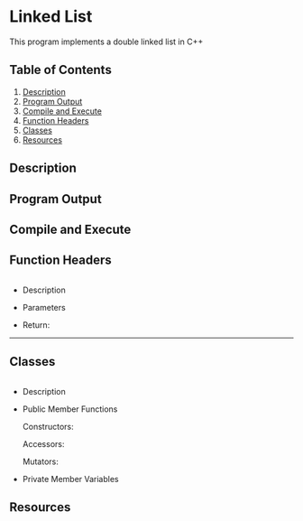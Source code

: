 # Linked List

This program implements a double linked list in C++

## Table of Contents

1. [Description](#desc)
2. [Program Output](#output)
3. [Compile and Execute](#exe)
4. [Function Headers](#func)
5. [Classes](#class)
6. [Resources](#res)

## Description <a name="desc"></a>

## Program Output <a name="output"></a>

## Compile and Execute <a name="exe"></a>

## Function Headers <a name="func"></a>

```cpp

```

- Description

- Parameters

- Return:

---

## Classes <a name="class"></a>

```cpp

```

- Description

- Public Member Functions

  Constructors:

  Accessors:

  Mutators:

- Private Member Variables

## Resources <a name="res"></a>

